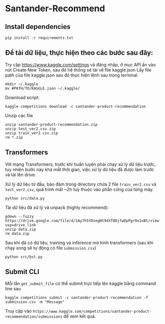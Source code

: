# Santander-Recommend


## Install dependencies
```
pip install -r requirements.txt
```
## Để tải dữ liệu, thực hiện theo các bước sau đây:
Try cập https://www.kaggle.com/settings và đăng nhập, ở mục API ấn vào nút Create New Token, sau đó hệ thống sẽ tải về file kaggle.json
Lấy file path của file kaggle.json sau đó thực hiện lệnh sau trong terminal
```
mkdir ~/.kaggle
mv #PATH/TO/KAGGLE.json ~/.kaggle/
```
Download script:
```
kaggle competitions download -c santander-product-recommendation
```
Unzip các file
```
unzip santander-product-recommendation.zip
unzip test_ver2.csv.zip
unzip train_ver2.csv.zip
rm *.zip
```
## Transformers
Với mạng Transformers, trước khi huấn luyện phải chạy xử lý dữ liệu trước, tuy nhiên bước này khá mất thời gian, việc xử lý dữ liệu đã được làm trước và tải lên drive.

Xử lý dữ liệu từ đầu, bảo đảm trong directory chứa 2 file `train_ver2.csv` và `test_ver2.csv`, quá trình mất ~2h tuỳ thuộc vào phần cứng của từng máy.
```
python src/data.py
```
Tải dữ liệu đã xử lý và unpack (highly recommend):
```
gdown --fuzzy https://drive.google.com/file/d/1Ay7h5YDsegNt94Xf0DjfwDpPgr9o1xBt/view?usp=drive_link
unzip data.zip
rm data.zip
```
Sau khi đã có dữ liệu, training và inference mô hình transformers (sau khi chạy xong sẽ tự động có file `submission.csv`)
```
python src/bst.py
```

## Submit CLI
Mỗi lần `get_submit_file` có thể submit trực tiếp lên kaggle bằng command line sau
```
kaggle competitions submit -c santander-product-recommendation -f submission.csv -m "Message"
```
Truy cập vào `https://www.kaggle.com/competitions/santander-product-recommendation/submissions` để xem kết quả.
